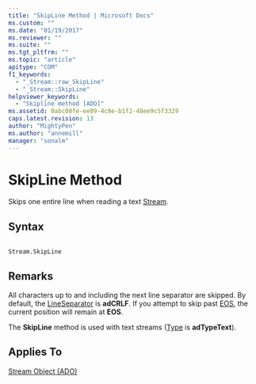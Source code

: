 ```yaml
---
title: "SkipLine Method | Microsoft Docs"
ms.custom: ""
ms.date: "01/19/2017"
ms.reviewer: ""
ms.suite: ""
ms.tgt_pltfrm: ""
ms.topic: "article"
apitype: "COM"
f1_keywords: 
  - "_Stream::raw_SkipLine"
  - "_Stream::SkipLine"
helpviewer_keywords: 
  - "Skipline method [ADO]"
ms.assetid: 0abc00fe-ee09-4c8e-b1f2-48ee9c5f3329
caps.latest.revision: 13
author: "MightyPen"
ms.author: "annemill"
manager: "sonalm"
---
```

# SkipLine Method
Skips one entire line when reading a text [Stream](../../../ado/reference/ado-api/stream-object-ado.md).  
  
## Syntax  
  
```  
  
Stream.SkipLine  
```  
  
## Remarks  
 All characters up to and including the next line separator are skipped. By default, the [LineSeparator](../../../ado/reference/ado-api/lineseparator-property-ado.md) is **adCRLF**. If you attempt to skip past [EOS](../../../ado/reference/ado-api/eos-property.md), the current position will remain at **EOS**.  
  
 The **SkipLine** method is used with text streams ([Type](../../../ado/reference/ado-api/type-property-ado-stream.md) is **adTypeText**).  
  
## Applies To  
 [Stream Object (ADO)](../../../ado/reference/ado-api/stream-object-ado.md)
